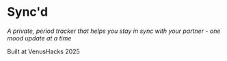 # Sync'd
*A private, period tracker that helps you stay in sync with your partner - one mood update at a time*

Built at VenusHacks 2025

